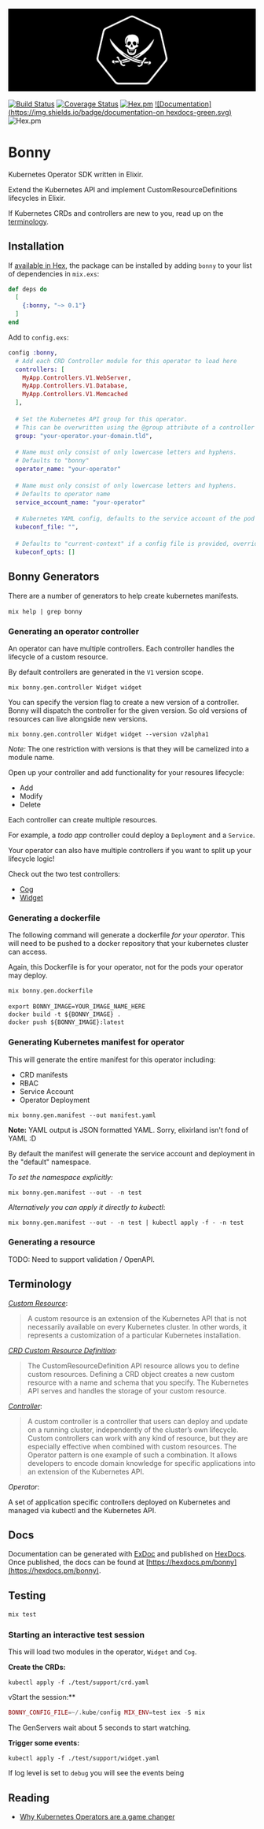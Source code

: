 ![Bonny](./banner.png "Bonny")


[![Build Status](https://travis-ci.org/coryodaniel/bonny.svg?branch=master)](https://travis-ci.org/coryodaniel/bonny)
[![Coverage Status](https://coveralls.io/repos/github/coryodaniel/bonny/badge.svg?branch=master)](https://coveralls.io/github/coryodaniel/bonny?branch=master)
[![Hex.pm](http://img.shields.io/hexpm/v/bonny.svg?style=flat)](https://hex.pm/packages/bonny)
[![Documentation](https://img.shields.io/badge/documentation-on hexdocs-green.svg)](https://hexdocs.pm/bonny/)
![Hex.pm](https://img.shields.io/hexpm/l/bonny.svg?style=flat)

# Bonny

Kubernetes Operator SDK written in Elixir. 

Extend the Kubernetes API and implement CustomResourceDefinitions lifecycles in Elixir.

If Kubernetes CRDs and controllers are new to you, read up on the [terminology](#terminology).

## Installation

If [available in Hex](https://hex.pm/docs/publish), the package can be installed
by adding `bonny` to your list of dependencies in `mix.exs`:

```elixir
def deps do
  [
    {:bonny, "~> 0.1"}
  ]
end
```

Add to `config.exs`:

```elixir
config :bonny, 
  # Add each CRD Controller module for this operator to load here
  controllers: [
    MyApp.Controllers.V1.WebServer,
    MyApp.Controllers.V1.Database,
    MyApp.Controllers.V1.Memcached
  ],
  
  # Set the Kubernetes API group for this operator.
  # This can be overwritten using the @group attribute of a controller
  group: "your-operator.your-domain.tld", 

  # Name must only consist of only lowercase letters and hyphens.
  # Defaults to "bonny"
  operator_name: "your-operator"

  # Name must only consist of only lowercase letters and hyphens.
  # Defaults to operator name
  service_account_name: "your-operator"

  # Kubernetes YAML config, defaults to the service account of the pod
  kubeconf_file: "",
  
  # Defaults to "current-context" if a config file is provided, override user, cluster. or context here
  kubeconf_opts: []
```

## Bonny Generators

There are a number of generators to help create kubernetes manifests.

`mix help | grep bonny`

### Generating an operator controller

An operator can have multiple controllers. Each controller handles the lifecycle of a custom resource.

By default controllers are generated in the `V1` version scope.

```shell
mix bonny.gen.controller Widget widget
```

You can specify the version flag to create a new version of a controller. Bonny will dispatch the controller for the given version. So old versions of resources can live alongside new versions.

```shell
mix bonny.gen.controller Widget widget --version v2alpha1
```

*Note:* The one restriction with versions is that they will be camelized into a module name.

Open up your controller and add functionality for your resoures lifecycle:

* Add
* Modify
* Delete

Each controller can create multiple resources. 

For example, a *todo app* controller could deploy a `Deployment` and a `Service`.

Your operator can also have multiple controllers if you want to split up your lifecycle logic!

Check out the two test controllers:

* [Cog](./test/support/cog.ex)
* [Widget](./test/support/widget.ex)

### Generating a dockerfile

The following command will generate a dockerfile *for your operator*. This will need to be pushed to a docker repository that your kubernetes cluster can access.

Again, this Dockerfile is for your operator, not for the pods your operator may deploy.

```shell
mix bonny.gen.dockerfile

export BONNY_IMAGE=YOUR_IMAGE_NAME_HERE
docker build -t ${BONNY_IMAGE} .
docker push ${BONNY_IMAGE}:latest
```

### Generating Kubernetes manifest for operator

This will generate the entire manifest for this operator including:

* CRD manifests
* RBAC
* Service Account
* Operator Deployment

```shell
mix bonny.gen.manifest --out manifest.yaml
```

**Note:** YAML output is JSON formatted YAML. Sorry, elixirland isn't fond of YAML :D

By default the manifest will generate the service account and deployment in the "default" namespace.

*To set the namespace explicitly:*

```shell
mix bonny.gen.manifest --out - -n test
```

*Alternatively you can apply it directly to kubectl*:

```shell
mix bonny.gen.manifest --out - -n test | kubectl apply -f - -n test
```

### Generating a resource

TODO: Need to support validation / OpenAPI.

## Terminology

*[Custom Resource](https://kubernetes.io/docs/concepts/extend-kubernetes/api-extension/custom-resources/#custom-resources)*: 

> A custom resource is an extension of the Kubernetes API that is not necessarily available on every Kubernetes cluster. In other words, it represents a customization of a particular Kubernetes installation.

*[CRD Custom Resource Definition](https://kubernetes.io/docs/concepts/extend-kubernetes/api-extension/custom-resources/#customresourcedefinitions)*: 

> The CustomResourceDefinition API resource allows you to define custom resources. Defining a CRD object creates a new custom resource with a name and schema that you specify. The Kubernetes API serves and handles the storage of your custom resource.

*[Controller](https://kubernetes.io/docs/concepts/extend-kubernetes/api-extension/custom-resources/#custom-controllers)*:

> A custom controller is a controller that users can deploy and update on a running cluster, independently of the cluster’s own lifecycle. Custom controllers can work with any kind of resource, but they are especially effective when combined with custom resources. The Operator pattern is one example of such a combination. It allows developers to encode domain knowledge for specific applications into an extension of the Kubernetes API.

*Operator*:

A set of application specific controllers deployed on Kubernetes and managed via kubectl and the Kubernetes API.

## Docs

Documentation can be generated with [ExDoc](https://github.com/elixir-lang/ex_doc)
and published on [HexDocs](https://hexdocs.pm). Once published, the docs can
be found at [https://hexdocs.pm/bonny](https://hexdocs.pm/bonny).


## Testing

```elixir
mix test
```

### Starting an interactive test session

This will load two modules in the operator, `Widget` and `Cog`.

**Create the CRDs:**

```shell
kubectl apply -f ./test/support/crd.yaml
```

vStart the session:**

```elixir
BONNY_CONFIG_FILE=~/.kube/config MIX_ENV=test iex -S mix
```

The GenServers wait about 5 seconds to start watching.

**Trigger some events:**

```shell
kubectl apply -f ./test/support/widget.yaml
```

If log level is set to `debug` you will see the events being


## Reading

* [Why Kubernetes Operators are a game changer](https://blog.couchbase.com/kubernetes-operators-game-changer/)
